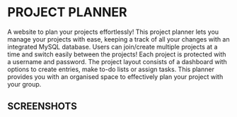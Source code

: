 # PROJECT PLANNER

A website to plan your projects effortlessly! This project planner lets you manage your projects with ease, keeping a track of all your changes with an integrated MySQL database. Users can join/create multiple projects at a time and switch easily between the projects! Each project is protected with a username and password. The project layout consists of a dashboard with options to create entries, make to-do lists or assign tasks. This planner provides you with an organised space to effectively plan your project with your group.

## SCREENSHOTS 

